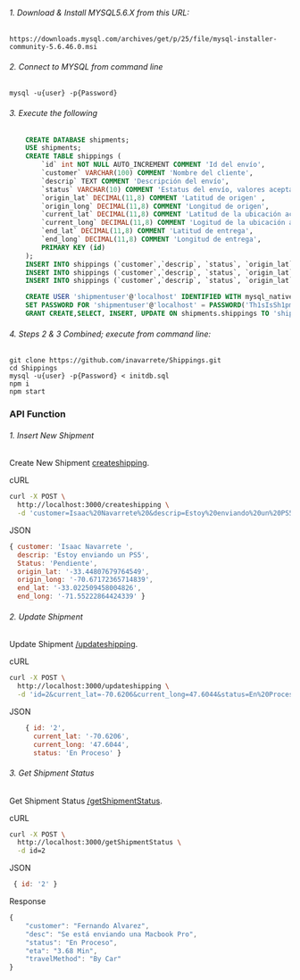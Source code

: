 ###### 1. Download & Install MYSQL5.6.X from this URL:
    https://downloads.mysql.com/archives/get/p/25/file/mysql-installer-community-5.6.46.0.msi
###### 2. Connect to MYSQL from command line
    mysql -u{user} -p{Password}
###### 3. Execute the following
``` sql
    CREATE DATABASE shipments;
    USE shipments;
    CREATE TABLE shippings (
        `id` int NOT NULL AUTO_INCREMENT COMMENT 'Id del envío',
        `customer` VARCHAR(100) COMMENT 'Nombre del cliente',
        `descrip` TEXT COMMENT 'Descripción del envío',
        `status` VARCHAR(10) COMMENT 'Estatus del envío, valores aceptados son: Pendiente, En proceso, Entregado',
        `origin_lat` DECIMAL(11,8) COMMENT 'Latitud de origen' ,
        `origin_long` DECIMAL(11,8) COMMENT 'Longitud de origen', 
        `current_lat` DECIMAL(11,8) COMMENT 'Latitud de la ubicación actual',
        `current_long` DECIMAL(11,8) COMMENT 'Logitud de la ubicación actual',
        `end_lat` DECIMAL(11,8) COMMENT 'Latitud de entrega',
        `end_long` DECIMAL(11,8) COMMENT 'Longitud de entrega',
        PRIMARY KEY (id)
    );
    INSERT INTO shippings (`customer`,`descrip`, `status`, `origin_lat`, `origin_long`, `current_lat`, `current_long`, `end_lat`, `end_long`) VALUES ('Isaac Navarrete','El envio es un PS5','Pendiente','-33.42890209320775', '-70.62067923464814','-33.42890209320775', '-70.62067923464814','-33.437098224706894', '-70.63316135134902');
    INSERT INTO shippings (`customer`,`descrip`, `status`, `origin_lat`, `origin_long`, `current_lat`, `current_long`, `end_lat`, `end_long`) VALUES ('Fernando Alvarez','Se esta enviando una Macbook Pro','En Proceso','-33.42890209320775', '-70.62067923464814','-33.442573645013574', '-70.65425744295209','-33.43652371016712', '-70.6342590760124');
    INSERT INTO shippings (`customer`,`descrip`, `status`, `origin_lat`, `origin_long`, `current_lat`, `current_long`, `end_lat`, `end_long`) VALUES ('Fernando Alvarez','iPhone XR','Entregado','-33.42890209320775', '-70.62067923464814','-33.45228240751817', '-70.56908053058059','-33.45228240751817', '-70.56908053058059');

    CREATE USER 'shipmentuser'@'localhost' IDENTIFIED WITH mysql_native_password;
    SET PASSWORD FOR 'shipmentuser'@'localhost' = PASSWORD('Th1sIsSh1pm3n7*');
    GRANT CREATE,SELECT, INSERT, UPDATE ON shipments.shippings TO 'shipmentuser'@'localhost';
```
    
###### 4. Steps 2 & 3 Combined; execute from command line:
    git clone https://github.com/inavarrete/Shippings.git
    cd Shippings
    mysql -u{user} -p{Password} < initdb.sql
    npm i
    npm start

### API Function

###### 1. Insert New Shipment

Create New Shipment [createshipping](http://localhost:3000/createshipping "Less than 20km please").

cURL

``` bash
curl -X POST \
  http://localhost:3000/createshipping \
  -d 'customer=Isaac%20Navarrete%20&descrip=Estoy%20enviando%20un%20PS5&Status=Pendiente&origin_lat=-33.44807679764549&origin_long=-70.67172365714839&end_lat=-33.022509458004826&end_long=-71.55222864424339'
```

JSON

``` javascript
{ customer: 'Isaac Navarrete ',
  descrip: 'Estoy enviando un PS5',
  Status: 'Pendiente',
  origin_lat: '-33.44807679764549',
  origin_long: '-70.67172365714839',
  end_lat: '-33.022509458004826',
  end_long: '-71.55222864424339' }
```

###### 2. Update Shipment

Update Shipment [/updateshipping](http://localhost:3000/updateshipping "Update this ID please").

cURL

```bash
curl -X POST \
  http://localhost:3000/updateshipping \
  -d 'id=2&current_lat=-70.6206&current_long=47.6044&status=En%20Proceso'
```

JSON

```javascript
    { id: '2',
      current_lat: '-70.6206',
      current_long: '47.6044',
      status: 'En Proceso' }
```
###### 3. Get Shipment Status

Get Shipment Status [/getShipmentStatus](http://localhost:3000/getShipmentStatus "Where's my package!").

cURL

```bash 
curl -X POST \
  http://localhost:3000/getShipmentStatus \
  -d id=2
```

JSON

```javascript
 { id: '2' } 
```

Response
```javascript
{
    "customer": "Fernando Alvarez",
    "desc": "Se está enviando una Macbook Pro",
    "status": "En Proceso",
    "eta": "3.68 Min",
    "travelMethod": "By Car"
}
```
